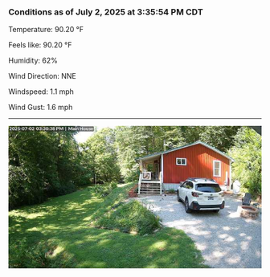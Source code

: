 ### Conditions as of July 2, 2025 at 3:35:54 PM CDT 

Temperature: 90.20 &deg;F

Feels like: 90.20 &deg;F

Humidity: 62%

Wind Direction: NNE

Windspeed: 1.1 mph

Wind Gust: 1.6 mph

---

<img src="./images/latest.jpeg"/>

